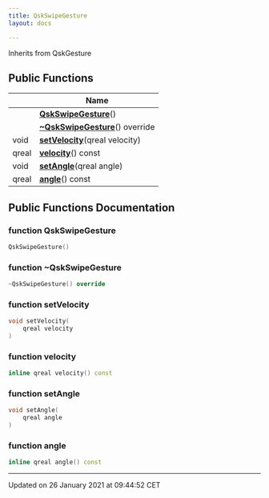 ```yaml
---
title: QskSwipeGesture
layout: docs

---
```





Inherits from QskGesture

## Public Functions

|                | Name           |
| -------------- | -------------- |
| | **[QskSwipeGesture](/docs/classes/class_qsk_swipe_gesture/#function-qskswipegesture)**() |
| | **[~QskSwipeGesture](/docs/classes/class_qsk_swipe_gesture/#function-~qskswipegesture)**() override |
| void | **[setVelocity](/docs/classes/class_qsk_swipe_gesture/#function-setvelocity)**(qreal velocity) |
| qreal | **[velocity](/docs/classes/class_qsk_swipe_gesture/#function-velocity)**() const |
| void | **[setAngle](/docs/classes/class_qsk_swipe_gesture/#function-setangle)**(qreal angle) |
| qreal | **[angle](/docs/classes/class_qsk_swipe_gesture/#function-angle)**() const |

## Public Functions Documentation

### function QskSwipeGesture

```cpp
QskSwipeGesture()
```


### function ~QskSwipeGesture

```cpp
~QskSwipeGesture() override
```


### function setVelocity

```cpp
void setVelocity(
    qreal velocity
)
```


### function velocity

```cpp
inline qreal velocity() const
```


### function setAngle

```cpp
void setAngle(
    qreal angle
)
```


### function angle

```cpp
inline qreal angle() const
```


-------------------------------

Updated on 26 January 2021 at 09:44:52 CET